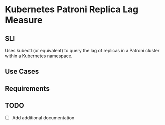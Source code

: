 # Kubernetes Patroni Replica Lag Measure

## SLI
Uses kubectl (or equivalent) to query the lag of replicas in a Patroni cluster within a Kubernetes namespace.

## Use Cases

## Requirements

## TODO
- [ ] Add additional documentation
